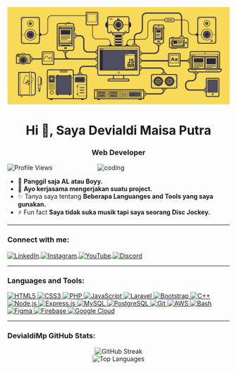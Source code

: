 [![MasterHead](https://raw.githubusercontent.com/JackGraymer/JackGraymer/main/src/img/javascript.gif)](https://instagram.com/aaldb_)

<h1 align="center">Hi 👋, Saya Devialdi Maisa Putra</h1>
<h3 align="center">Web Developer</h3>

[<img align="right" alt="coding" width="300" src="https://images-wixmp-ed30a86b8c4ca887773594c2.wixmp.com/f/c83c004e-1370-4756-88e5-4071de797088/dgdq8br-09cc7ad6-a021-47a5-b0e0-917b12b0f7a7.gif?token=eyJ0eXAiOiJKV1QiLCJhbGciOiJIUzI1NiJ9.eyJzdWIiOiJ1cm46YXBwOjdlMGQxODg5ODIyNjQzNzNhNWYwZDQxNWVhMGQyNmUwIiwiaXNzIjoidXJuOmFwcDo3ZTBkMTg4OTgyMjY0MzczYTVmMGQ0MTVlYTBkMjZlMCIsIm9iaiI6W1t7InBhdGgiOiJcL2ZcL2M4M2MwMDRlLTEzNzAtNDc1Ni04OGU1LTQwNzFkZTc5NzA4OFwvZGdkcThici0wOWNjN2FkNi1hMDIxLTQ3YTUtYjBlMC05MTdiMTJiMGY3YTcuZ2lmIn1dXSwiYXVkIjpbInVybjpzZXJ2aWNlOmZpbGUuZG93bmxvYWQiXX0.tqRMtE-b2QiI2nnefNxSDMJvZCcYqFmq2ccg_Xfzqb8">](https://instagram.com/aaldb_)

<p align="left"> 
  <img src="https://komarev.com/ghpvc/?username=devialdimp&label=Profile%20views&color=0e75b6&style=flat" alt="Profile Views" /> 
</p>


- 🤙 **Panggil saja AL atau Boyy.**
- 💪 **Ayo kerjasama mengerjakan suatu project.**
- ✨ Tanya saya tentang **Beberapa Languanges and Tools yang saya gunakan.**
- ⚡ Fun fact **Saya tidak suka musik tapi saya seorang Disc Jockey.**

---

<h3 align="left">Connect with me:</h3>
<p align="left">
  <a href="https://linkedin.com/in/devialdimaisaputra" target="_blank">
    <img align="center" src="https://raw.githubusercontent.com/rahuldkjain/github-profile-readme-generator/master/src/images/icons/Social/linked-in-alt.svg" alt="LinkedIn" height="30" width="40" />
  </a>
  <a href="https://instagram.com/@aaldb_" target="_blank">
    <img align="center" src="https://raw.githubusercontent.com/rahuldkjain/github-profile-readme-generator/master/src/images/icons/Social/instagram.svg" alt="Instagram" height="30" width="40" />
  </a>
  <a href="https://www.youtube.com/c/@djdaboyy" target="_blank">
    <img align="center" src="https://raw.githubusercontent.com/rahuldkjain/github-profile-readme-generator/master/src/images/icons/Social/youtube.svg" alt="YouTube" height="30" width="40" />
  </a>
  <a href="https://discord.gg/devialdimp" target="_blank">
    <img align="center" src="https://raw.githubusercontent.com/rahuldkjain/github-profile-readme-generator/master/src/images/icons/Social/discord.svg" alt="Discord" height="30" width="40" />
  </a>
</p>

---

<h3 align="left">Languages and Tools:</h3>
<p align="left">
  <a href="https://www.w3.org/html/" target="_blank">
    <img src="https://skillicons.dev/icons?i=html" height="40" alt="HTML5" />
  </a>
  <a href="https://www.w3schools.com/css/" target="_blank">
    <img src="https://skillicons.dev/icons?i=css" height="40" alt="CSS3" />
  </a>
  <a href="https://php.net" target="_blank">
    <img src="https://skillicons.dev/icons?i=php" height="40" alt="PHP" />
  </a>
  <a href="https://developer.mozilla.org/en-US/docs/Web/JavaScript" target="_blank">
    <img src="https://skillicons.dev/icons?i=javascript" height="40" alt="JavaScript" />
  </a>
  <a href="https://laravel.com/" target="_blank">
    <img src="https://skillicons.dev/icons?i=laravel" height="40" alt="Laravel" />
  </a>
  <a href="https://bootstrap.com/" target="_blank">
    <img src="https://skillicons.dev/icons?i=bootstrap" height="40" alt="Bootstrap" />
  </a>
  <a href="https://www.w3schools.com/cpp/" target="_blank">
    <img src="https://skillicons.dev/icons?i=cpp" height="40" alt="C++" />
  </a>
  <a href="https://nodejs.org" target="_blank">
    <img src="https://skillicons.dev/icons?i=nodejs" height="40" alt="Node.js" />
  </a>
  <a href="https://expressjs.com" target="_blank">
    <img src="https://skillicons.dev/icons?i=express" height="40" alt="Express.js" />
  </a>
  <a href="https://www.mysql.com/" target="_blank">
    <img src="https://skillicons.dev/icons?i=mysql" height="40" alt="MySQL" />
  </a>
  <a href="https://www.postgresql.org" target="_blank">
    <img src="https://skillicons.dev/icons?i=postgres" height="40" alt="PostgreSQL" />
  </a>
  <a href="https://git-scm.com/" target="_blank">
    <img src="https://skillicons.dev/icons?i=git" height="40" alt="Git" />
  </a>
  <a href="https://aws.amazon.com" target="_blank">
    <img src="https://skillicons.dev/icons?i=aws" height="40" alt="AWS" />
  </a>
  <a href="https://www.gnu.org/software/bash/" target="_blank">
    <img src="https://skillicons.dev/icons?i=bash" height="40" alt="Bash" />
  </a>
  <a href="https://www.figma.com/" target="_blank">
    <img src="https://skillicons.dev/icons?i=figma" height="40" alt="Figma" />
  </a>
  <a href="https://firebase.google.com/" target="_blank">
    <img src="https://skillicons.dev/icons?i=firebase" height="40" alt="Firebase" />
  </a>
  <a href="https://cloud.google.com" target="_blank">
    <img src="https://skillicons.dev/icons?i=gcp" height="40" alt="Google Cloud" />
  </a>
</p>

---

<h3 align="left">DevialdiMp GitHub Stats:</h3>
<div align="center">
  <img src="https://github-readme-streak-stats.herokuapp.com/?user=devialdimp&theme=dark" alt="GitHub Streak" />
  <br />
  <img src="https://github-readme-stats.vercel.app/api/top-langs?username=devialdimp&show_icons=true&locale=en&layout=compact&theme=dark" alt="Top Languages" />
</div>
